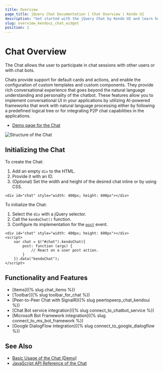 ```yaml
---
title: Overview
page_title: jQuery Chat Documentation | Chat Overview | Kendo UI
description: "Get started with the jQuery Chat by Kendo UI and learn how to create, initialize, and enable the widget."
slug: overview_kendoui_chat_widget
position: 1
---
```


# Chat Overview

The Chat allows the user to participate in chat sessions with other users or with chat bots.

Chats provide support for default cards and actions, and enable the configuration of custom templates and custom components. They provide rich conversational experience that goes beyond the natural language understanding and personality of the chatbot. These features allow you to implement conversational UI in your applications by utilizing AI-powered frameworks that work with natural language processing either by following a predefined logical tree or for integrating P2P chat capabilities in the applications.

* [Demo page for the Chat](https://demos.telerik.com/kendo-ui/chat/index)

![Structure of the Chat](images/chat-structure-no-toolbar.png)

## Initializing the Chat

To create the Chat:

1. Add an empty `div` to the HTML.
1. Provide it with an ID.
1. (Optional) Set the width and height of the desired chat inline or by using CSS.

```dojo
<div id="chat" style="width: 400px; height: 600px"></div>
```

To initialize the Chat:

1. Select the `div` with a jQuery selector.
1. Call the `kendoChat()` function.
1. Configure its implementation for the [`post`](/api/javascript/ui/chat/events/post) event.

```dojo
<div id="chat" style="width: 400px; height: 600px"></div>
<script>
	var chat = $("#chat").kendoChat({
		post: function (args) {
			// React on a user post action.
		}
	}).data("kendoChat");
</script>
```

## Functionality and Features

* [Items]({% slug chat_items %})
* [Toolbar]({% slug toolbar_for_chat %})
* [Peer-to-Peer Chat with SignalR]({% slug peertopeerp_chat_kendoui %})
* [Chat Bot service integration]({% slug connect_to_chatbot_service %})
* [Microsoft Bot Framework integration]({% slug connect_to_ms_bot_framework %})
* [Google DialogFlow integration]({% slug connect_to_google_dialogflow %})

## See Also

* [Basic Usage of the Chat (Demo)](https://demos.telerik.com/kendo-ui/chat/index)
* [JavaScript API Reference of the Chat](/api/javascript/ui/chat)
